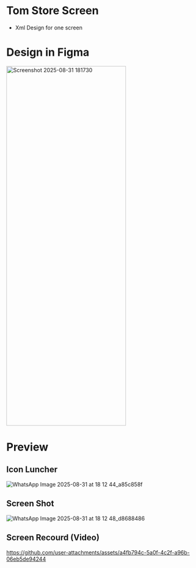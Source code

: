 # Tom Store Screen 
- Xml Design for one screen

# Design in Figma
<img width="313" height="940" alt="Screenshot 2025-08-31 181730" src="https://github.com/user-attachments/assets/7de24786-024a-40bb-ac30-d7b5b35380de" />



# Preview

## Icon Luncher 
![WhatsApp Image 2025-08-31 at 18 12 44_a85c858f](https://github.com/user-attachments/assets/bcf7f7ef-d80d-4e8a-b131-e469a9f960f5)

## Screen Shot 
![WhatsApp Image 2025-08-31 at 18 12 48_d8688486](https://github.com/user-attachments/assets/2af0fdea-7c64-44f4-afc0-fa5952d6c954)

## Screen Recourd (Video) 
https://github.com/user-attachments/assets/a4fb794c-5a0f-4c2f-a96b-06eb5de94244

